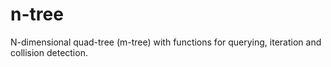 n-tree
======

N-dimensional quad-tree (m-tree) with functions for querying, iteration and collision detection.
